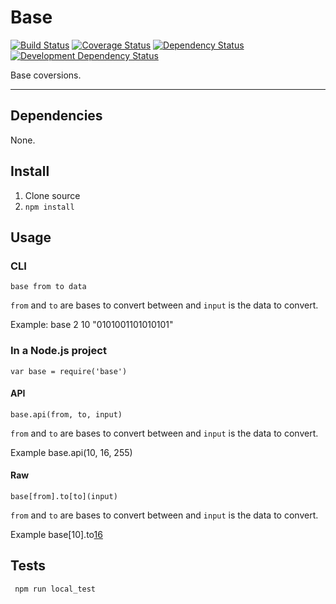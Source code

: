 # Base

[![Build Status](https://img.shields.io/travis/opensoars/base.svg?style=flat)](https://travis-ci.org/opensoars/base)
[![Coverage Status](https://img.shields.io/coveralls/opensoars/base.svg?style=flat)](https://coveralls.io/r/opensoars/base)
[![Dependency Status](https://david-dm.org/opensoars/base.svg?style=flat)](https://david-dm.org/opensoars/base)
[![Development Dependency Status](https://david-dm.org/opensoars/base/dev-status.svg?style=flat)](https://david-dm.org/opensoars/base#info=devDependencies&view=table)


Base coversions.

---


## Dependencies
None.

## Install
1. Clone source
2. `npm install`


## Usage

### CLI
    base from to data

`from` and `to` are bases to convert between and `input` is the data to convert.

Example:
    base 2 10 "0101001101010101"

### In a Node.js project
    var base = require('base')

#### API
    base.api(from, to, input)

`from` and `to` are bases to convert between and `input` is the data to convert.

Example
    base.api(10, 16, 255)

#### Raw
    base[from].to[to](input)

`from` and `to` are bases to convert between and `input` is the data to convert.

Example
    base[10].to[16](255)

## Tests
     npm run local_test
